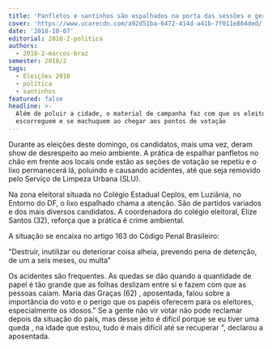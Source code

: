 ```yaml
---
title: 'Panfletos e santinhos são espalhados na porta das sessões e geram acidentes '
cover: 'https://www.ucarecdn.com/a92d51ba-6472-414d-a41b-7f011e864ded/'
date: '2018-10-07'
editorial: 2018-2-politica
authors:
  - 2018-2-marcos-braz
semester: 2018/2
tags:
  - Eleições 2018
  - política
  - santinhos
featured: false
headline: >-
  Além de poluir a cidade, o material de campanha faz com que os eleitores
  escorreguem e se machuquem ao chegar aos pontos de votação
---
```

Durante as eleições deste domingo, os candidatos, mais uma vez, deram show de desrespeito ao meio ambiente. A prática de espalhar panfletos no chão em frente aos locais onde estão as seções de votação se repetiu e o lixo permanecerá  lá, poluindo e causando acidentes, até que seja removido pelo Serviço de Limpeza Urbana (SLU).

Na zona eleitoral situada no Colégio Estadual Ceplos, em Luziânia, no Entorno do DF, o lixo espalhado chama a atenção. São de partidos variados e dos mais  diversos candidatos. A coordenadora do colégio eleitoral, Elize Santos (32), reforça que a prática é crime ambiental.

A situação se encaixa no artigo 163 do Código Penal Brasileiro:

"Destruir, inutilizar ou deteriorar coisa alheia, prevendo pena de detenção, de um a seis meses, ou multa"

Os acidentes são frequentes. As quedas se dão quando a quantidade de papel é tão grande que as folhas deslizam entre si e fazem com que as pessoas caiam. Maria das Graças (62) , aposentada, falou sobre a importância do voto e o perigo que os papéis oferecem para os eleitores, especialmente os idosos." Se a gente não vir votar não pode reclamar depois da situação do país, mas desse jeito é difícil porque se eu tiver uma queda , na idade que estou, tudo é mais difícil até se recuperar ", declarou a aposentada.
